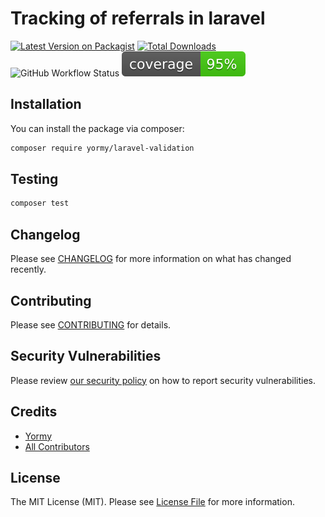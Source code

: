 # Tracking of referrals in laravel

[![Latest Version on Packagist](https://img.shields.io/packagist/v/yormy/laravel-validation.svg?style=flat-square)](https://packagist.org/packages/yormy/laravel-validation)
[![Total Downloads](https://img.shields.io/packagist/dt/yormy/laravel-validation.svg?style=flat-square)](https://packagist.org/packages/yormy/laravel-validation)
![GitHub Workflow Status](https://img.shields.io/github/workflow/status/facade/ignition/run-php-tests?label=Tests)
![Alt text](./coverage.svg)
## Installation


You can install the package via composer:

```bash
composer require yormy/laravel-validation
```


## Testing

``` bash
composer test
```

## Changelog

Please see [CHANGELOG](CHANGELOG.md) for more information on what has changed recently.

## Contributing

Please see [CONTRIBUTING](.github/CONTRIBUTING.md) for details.

## Security Vulnerabilities

Please review [our security policy](../../security/policy) on how to report security vulnerabilities.

## Credits

- [Yormy](https://github.com/yormy)
- [All Contributors](../../contributors)

## License

The MIT License (MIT). Please see [License File](LICENSE.md) for more information.
